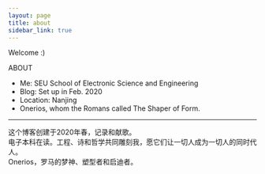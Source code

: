 ```yaml
---
layout: page
title: about
sidebar_link: true
---
```


Welcome :)

ABOUT

* Me: SEU School of Electronic Science and Engineering
* Blog: Set up in Feb. 2020
* Location: Nanjing
* Onerios, whom the Romans called The Shaper of Form.

---

这个博客创建于2020年春，记录和献歌。<br>
电子本科在读。工程、诗和哲学共同雕刻我，愿它们让一切人成为一切人的同时代人。<br>
Onerios，罗马的梦神、塑型者和启迪者。
